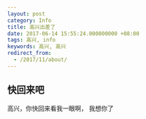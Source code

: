 ```yaml
---
layout: post
category: Info
title: 高兴出差了
date: 2017-06-14 15:55:24.000000000 +08:00
tags: 高兴, info
keywords: 高兴, 高兴
redirect_from:
  - /2017/11/about/
---
```


## 快回来吧
高兴，你快回来看我一眼啊， 我想你了

